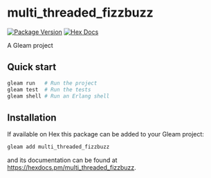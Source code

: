 # multi_threaded_fizzbuzz

[![Package Version](https://img.shields.io/hexpm/v/multi_threaded_fizzbuzz)](https://hex.pm/packages/multi_threaded_fizzbuzz)
[![Hex Docs](https://img.shields.io/badge/hex-docs-ffaff3)](https://hexdocs.pm/multi_threaded_fizzbuzz/)

A Gleam project

## Quick start

```sh
gleam run   # Run the project
gleam test  # Run the tests
gleam shell # Run an Erlang shell
```

## Installation

If available on Hex this package can be added to your Gleam project:

```sh
gleam add multi_threaded_fizzbuzz
```

and its documentation can be found at <https://hexdocs.pm/multi_threaded_fizzbuzz>.
